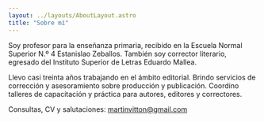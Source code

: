```yaml
---
layout: ../layouts/AboutLayout.astro
title: "Sobre mí"
---
```


Soy profesor para la enseñanza primaria, recibido en la Escuela Normal Superior N.º 4 Estanislao Zeballos. También soy corrector literario, egresado del Instituto Superior de Letras Eduardo Mallea.

Llevo casi treinta años trabajando en el ámbito editorial.
Brindo servicios de corrección y asesoramiento sobre producción y publicación. Coordino talleres de capacitación y práctica para autores, editores y correctores.

Consultas, CV y salutaciones: martinvitton@gmail.com
